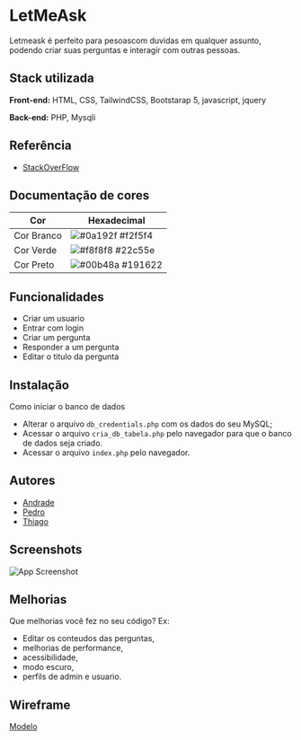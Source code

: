 
# LetMeAsk

Letmeask é perfeito para pesoascom duvidas em qualquer assunto, podendo criar suas perguntas e interagir com outras pessoas.


## Stack utilizada

**Front-end:** HTML, CSS, TailwindCSS, Bootstarap 5, javascript, jquery

**Back-end:** PHP, Mysqli


## Referência

 - [StackOverFlow](https://stackoverflow.com)
## Documentação de cores

| Cor               | Hexadecimal                                                |
| ----------------- | ---------------------------------------------------------------- |
| Cor Branco       | ![#0a192f](https://via.placeholder.com/10/f2f5f4?text=+) #f2f5f4 |
| Cor Verde       | ![#f8f8f8](https://via.placeholder.com/10/22c55e?text=+) #22c55e |
| Cor Preto       | ![#00b48a](https://via.placeholder.com/10/191622?text=+) #191622 |



## Funcionalidades

- Criar um usuario
- Entrar com login
- Criar um pergunta
- Responder a um pergunta
- Editar o titulo da pergunta


## Instalação

Como iniciar o banco de dados

- Alterar o arquivo `db_credentials.php` com os dados do seu MySQL;
- Acessar o arquivo `cria_db_tabela.php` pelo navegador para que o banco de dados seja criado.
- Acessar o arquivo `index.php` pelo navegador.
    
## Autores

- [Andrade](https://www.github.com/)
- [Pedro](https://www.github.com/)
- [Thiago](https://www.github.com/)


## Screenshots

![App Screenshot](https://via.placeholder.com/468x300?text=App+Screenshot+Here)


## Melhorias

Que melhorias você fez no seu código? 
Ex: 
- Editar os conteudos das perguntas, 
- melhorias de performance, 
- acessibilidade, 
- modo escuro, 
- perfils de admin e usuario.


## Wireframe

[Modelo](https://whimsical.com/projeto-ds122-RcgEwwpPJzR1qQXPWhC7kx)
